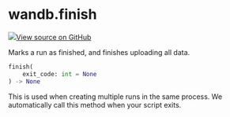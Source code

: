# wandb.finish

[![](https://www.tensorflow.org/images/GitHub-Mark-32px.png)View source on GitHub](https://www.github.com/wandb/client/tree/v0.11.0/wandb/sdk/wandb_run.py#L2498-L2506)

Marks a run as finished, and finishes uploading all data.

```python
finish(
    exit_code: int = None
) -> None
```

This is used when creating multiple runs in the same process. We automatically call this method when your script exits.

